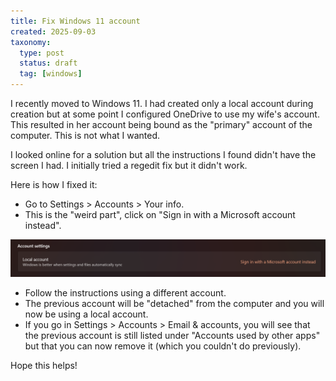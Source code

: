 ```yaml
---
title: Fix Windows 11 account
created: 2025-09-03
taxonomy:
  type: post
  status: draft
  tag: [windows]
---
```


I recently moved to Windows 11.
I had created only a local account during creation but at some point I configured OneDrive to use my wife's account.
This resulted in her account being bound as the "primary" account of the computer.
This is not what I wanted.

I looked online for a solution but all the instructions I found didn't have the screen I had.
I initially tried a regedit fix but it didn't work.

Here is how I fixed it:

* Go to Settings > Accounts > Your info.
* This is the "weird part", click on "Sign in with a Microsoft account instead".

![Fix Windows 11 account](local-account.png)

* Follow the instructions using a different account.
* The previous account will be "detached" from the computer and you will now be using a local account.
* If you go in Settings > Accounts > Email & accounts, you will see that the previous account is still listed under "Accounts used by other apps" but that you can now remove it (which you couldn't do previously).

Hope this helps!
